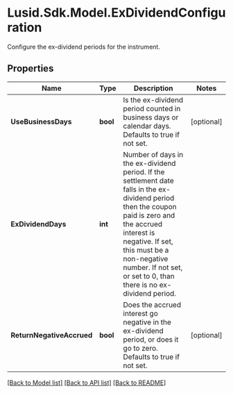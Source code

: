 # Lusid.Sdk.Model.ExDividendConfiguration
Configure the ex-dividend periods for the instrument.

## Properties

Name | Type | Description | Notes
------------ | ------------- | ------------- | -------------
**UseBusinessDays** | **bool** | Is the ex-dividend period counted in business days or calendar days.  Defaults to true if not set. | [optional] 
**ExDividendDays** | **int** | Number of days in the ex-dividend period.  If the settlement date falls in the ex-dividend period then the coupon paid is zero and the accrued interest is negative.  If set, this must be a non-negative number.  If not set, or set to 0, than there is no ex-dividend period. | 
**ReturnNegativeAccrued** | **bool** | Does the accrued interest go negative in the ex-dividend period, or does it go to zero.  Defaults to true if not set. | [optional] 

[[Back to Model list]](../README.md#documentation-for-models) [[Back to API list]](../README.md#documentation-for-api-endpoints) [[Back to README]](../README.md)

